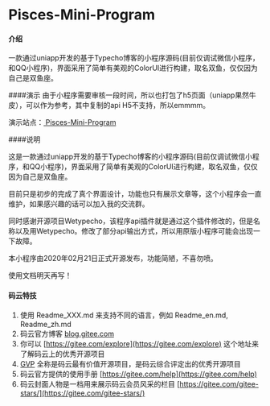 # Pisces-Mini-Program

#### 介绍
一款通过uniapp开发的基于Typecho博客的小程序源码(目前仅调试微信小程序，和QQ小程序)，界面采用了简单有美观的ColorUI进行构建，取名双鱼，仅仅因为自己是双鱼座。

####演示
由于小程序需要审核一段时间，所以也打包了h5页面（uniapp果然牛皮），可以作为参考，其中复制的api H5不支持，所以emmmm。

演示站点：[ Pisces-Mini-Program ](http://https://www.anhaowu.com/Pisces/index.html)



####说明

这是一款通过uniapp开发的基于Typecho博客的小程序源码(目前仅调试微信小程序，和QQ小程序)，界面采用了简单有美观的ColorUI进行构建，取名双鱼，仅仅因为自己是双鱼座。

目前只是初步的完成了真个界面设计，功能也只有展示文章等，这个小程序会一直维护，如果感兴趣的话可以加入我的交流群。

同时感谢开源项目Wetypecho，该程序api插件就是通过这个插件修改的，但是名称以及用Wetypecho。修改了部分api输出方式，所以用原版小程序可能会出现一下故障。

本小程序由2020年02月21日正式开源发布，功能简陋，不喜勿喷。

使用文档明天再写！




#### 码云特技

1.  使用 Readme\_XXX.md 来支持不同的语言，例如 Readme\_en.md, Readme\_zh.md
2.  码云官方博客 [blog.gitee.com](https://blog.gitee.com)
3.  你可以 [https://gitee.com/explore](https://gitee.com/explore) 这个地址来了解码云上的优秀开源项目
4.  [GVP](https://gitee.com/gvp) 全称是码云最有价值开源项目，是码云综合评定出的优秀开源项目
5.  码云官方提供的使用手册 [https://gitee.com/help](https://gitee.com/help)
6.  码云封面人物是一档用来展示码云会员风采的栏目 [https://gitee.com/gitee-stars/](https://gitee.com/gitee-stars/)

